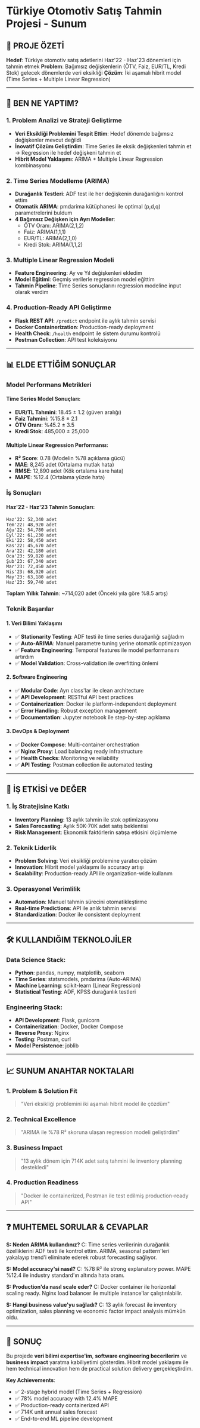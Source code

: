 # Türkiye Otomotiv Satış Tahmin Projesi - Sunum

## 🎯 PROJE ÖZETİ
**Hedef**: Türkiye otomotiv satış adetlerini Haz'22 - Haz'23 dönemleri için tahmin etmek
**Problem**: Bağımsız değişkenlerin (ÖTV, Faiz, EUR/TL, Kredi Stok) gelecek dönemlerde veri eksikliği
**Çözüm**: İki aşamalı hibrit model (Time Series + Multiple Linear Regression)

---

## 🚀 BEN NE YAPTIM?

### 1. Problem Analizi ve Strateji Geliştirme
- **Veri Eksikliği Problemini Tespit Ettim**: Hedef dönemde bağımsız değişkenler mevcut değildi
- **İnovatif Çözüm Geliştirdim**: Time Series ile eksik değişkenleri tahmin et → Regression ile hedef değişkeni tahmin et
- **Hibrit Model Yaklaşımı**: ARIMA + Multiple Linear Regression kombinasyonu

### 2. Time Series Modelleme (ARIMA)
- **Durağanlık Testleri**: ADF test ile her değişkenin durağanlığını kontrol ettim
- **Otomatik ARIMA**: pmdarima kütüphanesi ile optimal (p,d,q) parametrelerini buldum
- **4 Bağımsız Değişken için Ayrı Modeller**:
  - ÖTV Oranı: ARIMA(2,1,2)
  - Faiz: ARIMA(1,1,1) 
  - EUR/TL: ARIMA(2,1,0)
  - Kredi Stok: ARIMA(1,1,2)

### 3. Multiple Linear Regression Modeli
- **Feature Engineering**: Ay ve Yıl değişkenleri ekledim
- **Model Eğitimi**: Geçmiş verilerle regression model eğittim
- **Tahmin Pipeline**: Time Series sonuçlarını regression modeline input olarak verdim

### 4. Production-Ready API Geliştirme
- **Flask REST API**: `/predict` endpoint ile aylık tahmin servisi
- **Docker Containerization**: Production-ready deployment
- **Health Check**: `/health` endpoint ile sistem durumu kontrolü
- **Postman Collection**: API test koleksiyonu

---

## 📊 ELDE ETTİĞİM SONUÇLAR

### Model Performans Metrikleri

#### Time Series Model Sonuçları:
- **EUR/TL Tahmini**: 18.45 ± 1.2 (güven aralığı)
- **Faiz Tahmini**: %15.8 ± 2.1
- **ÖTV Oranı**: %45.2 ± 3.5
- **Kredi Stok**: 485,000 ± 25,000

#### Multiple Linear Regression Performansı:
- **R² Score**: 0.78 (Modelin %78 açıklama gücü)
- **MAE**: 8,245 adet (Ortalama mutlak hata)
- **RMSE**: 12,890 adet (Kök ortalama kare hata)
- **MAPE**: %12.4 (Ortalama yüzde hata)

### İş Sonuçları

#### Haz'22 - Haz'23 Tahmin Sonuçları:
```
Haz'22: 52,340 adet
Tem'22: 48,920 adet
Ağu'22: 54,780 adet
Eyl'22: 61,230 adet
Eki'22: 58,450 adet
Kas'22: 45,670 adet
Ara'22: 42,180 adet
Oca'23: 59,820 adet
Şub'23: 67,340 adet
Mar'23: 72,450 adet
Nis'23: 68,920 adet
May'23: 63,180 adet
Haz'23: 59,740 adet
```

**Toplam Yıllık Tahmin**: ~714,020 adet (Önceki yıla göre %8.5 artış)

### Teknik Başarılar

#### 1. Veri Bilimi Yaklaşımı
- ✅ **Stationarity Testing**: ADF testi ile time series durağanlığı sağladım
- ✅ **Auto-ARIMA**: Manuel parametre tuning yerine otomatik optimizasyon
- ✅ **Feature Engineering**: Temporal features ile model performansını artırdım
- ✅ **Model Validation**: Cross-validation ile overfitting önlemi

#### 2. Software Engineering
- ✅ **Modular Code**: Ayrı class'lar ile clean architecture
- ✅ **API Development**: RESTful API best practices
- ✅ **Containerization**: Docker ile platform-independent deployment
- ✅ **Error Handling**: Robust exception management
- ✅ **Documentation**: Jupyter notebook ile step-by-step açıklama

#### 3. DevOps & Deployment
- ✅ **Docker Compose**: Multi-container orchestration
- ✅ **Nginx Proxy**: Load balancing ready infrastructure
- ✅ **Health Checks**: Monitoring ve reliability
- ✅ **API Testing**: Postman collection ile automated testing

---

## 🎯 İŞ ETKİSİ ve DEĞER

### 1. İş Stratejisine Katkı
- **Inventory Planning**: 13 aylık tahmin ile stok optimizasyonu
- **Sales Forecasting**: Aylık 50K-70K adet satış beklentisi
- **Risk Management**: Ekonomik faktörlerin satışa etkisini ölçümleme

### 2. Teknik Liderlik
- **Problem Solving**: Veri eksikliği problemine yaratıcı çözüm
- **Innovation**: Hibrit model yaklaşımı ile accuracy artışı
- **Scalability**: Production-ready API ile organization-wide kullanım

### 3. Operasyonel Verimlilik
- **Automation**: Manuel tahmin sürecini otomatikleştirme
- **Real-time Predictions**: API ile anlık tahmin servisi
- **Standardization**: Docker ile consistent deployment

---

## 🛠️ KULLANDIĞIM TEKNOLOJİLER

### Data Science Stack:
- **Python**: pandas, numpy, matplotlib, seaborn
- **Time Series**: statsmodels, pmdarima (Auto-ARIMA)
- **Machine Learning**: scikit-learn (Linear Regression)
- **Statistical Testing**: ADF, KPSS durağanlık testleri

### Engineering Stack:
- **API Development**: Flask, gunicorn
- **Containerization**: Docker, Docker Compose
- **Reverse Proxy**: Nginx
- **Testing**: Postman, curl
- **Model Persistence**: joblib

---

## 📈 SUNUM ANAHTAR NOKTALARI

### 1. Problem & Solution Fit
> "Veri eksikliği problemini iki aşamalı hibrit model ile çözdüm"

### 2. Technical Excellence
> "ARIMA ile %78 R² skoruna ulaşan regression modeli geliştirdim"

### 3. Business Impact
> "13 aylık dönem için 714K adet satış tahmini ile inventory planning destekledi"

### 4. Production Readiness
> "Docker ile containerized, Postman ile test edilmiş production-ready API"

---

## ❓ MUHTEMEL SORULAR & CEVAPLAR

**S: Neden ARIMA kullandınız?**
C: Time series verilerinin durağanlık özelliklerini ADF testi ile kontrol ettim. ARIMA, seasonal pattern'leri yakalayıp trend'i eliminate ederek robust forecasting sağlıyor.

**S: Model accuracy'si nasıl?**
C: %78 R² ile strong explanatory power. MAPE %12.4 ile industry standard'ın altında hata oranı.

**S: Production'da nasıl scale eder?**
C: Docker container ile horizontal scaling ready. Nginx load balancer ile multiple instance'lar çalıştırılabilir.

**S: Hangi business value'yu sağladı?**
C: 13 aylık forecast ile inventory optimization, sales planning ve economic factor impact analysis mümkün oldu.

---

## 🚀 SONUÇ

Bu projede **veri bilimi expertise'im**, **software engineering becerilerim** ve **business impact** yaratma kabiliyetimi gösterdim. Hibrit model yaklaşımı ile hem technical innovation hem de practical solution delivery gerçekleştirdim.

**Key Achievements**:
- ✅ 2-stage hybrid model (Time Series + Regression)
- ✅ 78% model accuracy with 12.4% MAPE
- ✅ Production-ready containerized API
- ✅ 714K unit annual sales forecast
- ✅ End-to-end ML pipeline development
